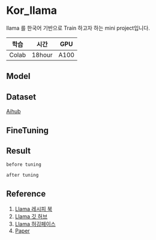 # Kor_llama
llama 를 한국어 기반으로  Train 하고자 하는 mini project입니다. 

|학습|시간 | GPU |
|-----|------|------|
|Colab|18hour| A100 |




## Model 



## Dataset 

[Aihub](https://aihub.or.kr/aihubdata/data/view.do?currMenu=&topMenu=&aihubDataSe=data&dataSetSn=71517)


## FineTuning 



## Result 


`before tuning` 



`after tuning` 



## Reference 

1. [Llama 레시피 북](https://github.com/facebookresearch/llama-recipes/)
2. [Llama 깃 허브](https://github.com/facebookresearch/llama)
3. [Llama 허깅페이스](https://huggingface.co/meta-llama/Llama-2-7b)
4. [Paper](https://ai.meta.com/research/publications/llama-2-open-foundation-and-fine-tuned-chat-models/)
